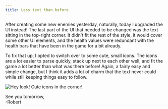 ```yaml
---
title: Less text than before
---
```


After creating some new enemies yesterday, naturally, today I upgraded the UI instead! The  last part of the UI that needed to be changed was the text sitting in the top-right corner. It didn't fit the rest of the style, it would cover some other UI elements, and the health values were redundant with the health bars that have been in the game for a bit already.  

To fix that up, I opted to switch over to some cute, small icons. The icons are a lot easier to parse quickly, stack up next to each other well, and fit the game a lot better than what was there before! Again, a fairly easy and simple change, but I think it adds a lot of charm that the text never could while still keeping things easy to follow.  

![Hey look! Cute icons in the corner!](/assets/devtober-2021/10-28-2021.gif)  

See you tomorrow,  
-Robert
